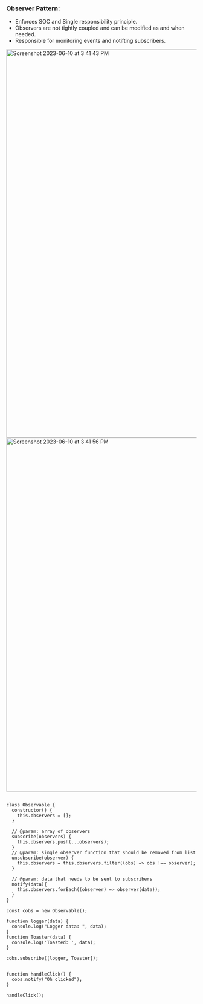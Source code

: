 ### Observer Pattern:
- Enforces SOC and Single responsibility principle.
- Observers are not tightly coupled and can be modified as and when needed.
- Responsible for monitoring events and notifting subscribers.

<img width="1029" alt="Screenshot 2023-06-10 at 3 41 43 PM" src="https://github.com/sakp-tech/frontend/assets/61321907/334adfcc-bf12-4040-9d51-677370455b84">
<img width="938" alt="Screenshot 2023-06-10 at 3 41 56 PM" src="https://github.com/sakp-tech/frontend/assets/61321907/f9c34bfb-f7af-4ba0-8264-70e875839791">

```

class Observable {
  constructor() {
    this.observers = [];
  }
  
  // @param: array of observers
  subscribe(observers) {
    this.observers.push(...observers);
  }
  // @param: single observer function that should be removed from list
  unsubscribe(observer) {
    this.observers = this.observers.filter((obs) => obs !== observer);
  }

  // @param: data that needs to be sent to subscribers
  notify(data){
    this.observers.forEach((observer) => observer(data));
  }
}

const cobs = new Observable();

function logger(data) {
  console.log("Logger data: ", data);
}
function Toaster(data) {
  console.log('Toasted: ', data);
}

cobs.subscribe([logger, Toaster]);


function handleClick() {
  cobs.notify("Oh clicked");
}

handleClick();
```
